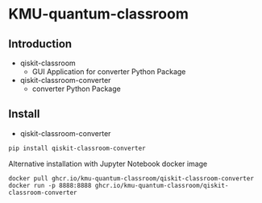 # KMU-quantum-classroom

## Introduction

* qiskit-classroom
  * GUI Application for converter Python Package
* qiskit-classroom-converter
  * converter Python Package

## Install

* qiskit-classroom-converter

```bash
pip install qiskit-classroom-converter
```

Alternative installation with Jupyter Notebook docker image

```shell
docker pull ghcr.io/kmu-quantum-classroom/qiskit-classroom-converter
docker run -p 8888:8888 ghcr.io/kmu-quantum-classroom/qiskit-classroom-converter
```

